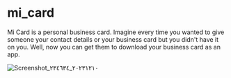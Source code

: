 # mi_card

Mi Card is a personal business card. Imagine every time you wanted to give someone your contact details or your
business card but you didn't have it on you. Well, now you can get them to download your business card as an app.




![Screenshot_٢٠٢٣١٢١٠_٢٣٤٦٣٤](https://github.com/MahmoudAboHebil/mi_card_app_flutter/assets/85369648/0fdbcfc8-6be6-4ca9-b0d7-0f70de567ff8)





